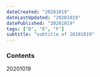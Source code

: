 ```yaml
---
dateCreated: "20201019"
dateLastUpdated: "20201019"
datePublished: "20201019"
tags: ["D", "E", "F"]
subtitle: "subtitle of 20201019"
---
```


### Contents

20201019